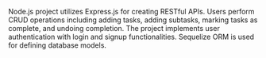 Node.js project utilizes Express.js for creating RESTful APIs. Users perform CRUD operations including adding tasks, adding subtasks, marking tasks as complete, and undoing completion. The project implements user authentication with login and signup functionalities. Sequelize ORM is used for defining database models.
